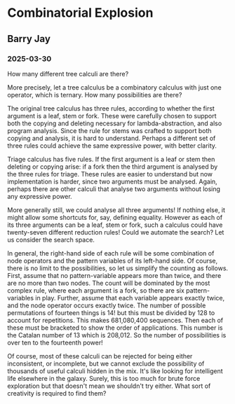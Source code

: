 # Combinatorial Explosion
## Barry Jay
### 2025-03-30

How many different tree calculi are there? 

More precisely, let a tree calculus be a combinatory calculus with just one operator, which is ternary. How many possibilities are there? 

The original tree calculus has three rules, according to whether the first argument is a leaf, stem or fork. 
These were carefully chosen to support both the copying and deleting necessary for lambda-abstraction, and also program analysis. 
Since the rule for stems was crafted to support both copying and analysis, it is hard to understand. Perhaps a different set of three rules could achieve the same expressive power, with better clarity. 

Triage calculus has five rules. If the first argument is a leaf or stem then deleting or copying arise: if a fork then the third argument is analysed by the three rules for triage. 
These rules are easier to understand but now implementation is harder, since two arguments must be analysed. Again, perhaps there are other calculi that analyse two arguments without losing any expressive power. 

More generally still, we could analyse all three arguments! If nothing else, it might allow some shortcuts for, say, defining equality. 
However as each of its three arguments can be a leaf, stem or fork, such a calculus could have twenty-seven different reduction rules! Could we automate the search? 
Let us consider the search space. 

In general, the right-hand side of each rule will be some combination of node operators and the pattern variables of its left-hand side. 
Of course, there is no limit to the possibilities, so let us simplify the counting as follows. 
First, assume that no pattern-variable appears more than twice, and there are no more than two nodes. 
The count will be dominated by the most complex rule, where each argument is a fork, so there are six pattern-variables in play. 
Further, assume that each variable appears exactly twice, and the node operator occurs exactly twice. 
The number of possible permutations of fourteen things is 14! but this must be divided by 128 to account for repetitions. This makes 681,080,400 sequences.
Then each of these must be bracketed to show the order of applications. This number is the Catalan number of 13 which is 208,012. 
So the number of possibilities is over ten to the fourteenth power! 

Of course, most of these calculi can be rejected for being either inconsistent, or incomplete, but we cannot exclude the possibility of thousands of useful calculi hidden in the mix. 
It's like looking for intelligent life elsewhere in the galaxy. Surely, this is too much for brute force exploration but that doesn't mean we shouldn't try either. What sort of creativity is required to find them? 
